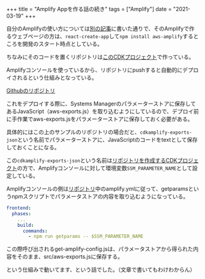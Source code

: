+++
title = "Amplify Appを作る話の続き"
tags = ["Amplify"]
date = "2021-03-19"
+++

自分のAmplifyの使い方については[別の記事](/aws/about-amplify)に書いた通りで、そのAmplifyで作るウェブページの方は、`react-create-app`して`npm install aws-amplify`するところを開発のスタート時点としている。

ちなみにそのコードを置くリポジトリは[このCDKプロジェクト](/aws/cdkamplify)で作っている。

Amplifyコンソールを使っているから、リポジトリにpushすると自動的にデプロイされるという仕組みとなっている。

[Githubのリポジトリ](https://github.com/suzukiken/cdkamplify-repo)

これをデプロイする際に、Systems Managerのパラメーターストアに保存してあるJavaScript（aws-exports.js）を取り込むようにしているので、デプロイ前に手作業でaws-exports.jsをパラメーターストアに保存しておく必要がある。

具体的にはこの上のサンプルのリポジトリの場合だと、`cdkamplify-exports-json`という名前でパラメーターストアに、JavaScriptのコードをtextとして保存しておくことになる。

この`cdkamplify-exports-json`という名前は[リポジトリを作成するCDKプロジェクト](/aws/cdkamplify)の方で、Amplifyコンソールに対して環境変数`SSM_PARAMETER_NAME`として設定している。

Amplifyコンソールの側は[リポジトリ](https://github.com/suzukiken/cdkamplify-repo)中のamplify.ymlに従って、getparamsというnpmスクリプトでパラメータストアの内容を取り込むようになっている。

```amplify.yml
frontend:
  phases:
    ...
    build:
      commands:
        - npm run getparams -- $SSM_PARAMETER_NAME
```

この際呼び出されるget-amplify-config.jsは、パラメータストアから得られた内容をそのまま、src/aws-exports.jsに保存する。

という仕組みで動いてます、という話でした。（文章で書いてもわけわからん）